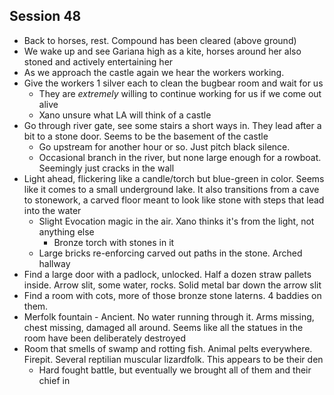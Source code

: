 ## Session 48
* Back to horses, rest. Compound has been cleared (above ground)
* We wake up and see Gariana high as a kite, horses around her also stoned and actively entertaining her
* As we approach the castle again we hear the workers working.
* Give the workers 1 silver each to clean the bugbear room and wait for us
  * They are _extremely_ willing to continue working for us if we come out alive
  * Xano unsure what LA will think of a castle
* Go through river gate, see some stairs a short ways in. They lead after a bit to a stone door. Seems to be the basement of the castle
  * Go upstream for another hour or so. Just pitch black silence.
  * Occasional branch in the river, but none large enough for a rowboat. Seemingly just cracks in the wall
* Light ahead, flickering like a candle/torch but blue-green in color. Seems like it comes to a small underground lake. It also transitions from a cave to stonework, a carved floor meant to look like stone with steps that lead into the water
  * Slight Evocation magic in the air. Xano thinks it's from the light, not anything else
    * Bronze torch with stones in it
  * Large bricks re-enforcing carved out paths in the stone. Arched hallway
* Find a large door with a padlock, unlocked. Half a dozen straw pallets inside. Arrow slit, some water, rocks. Solid metal bar down the arrow slit
* Find a room with cots, more of those bronze stone laterns. 4 baddies on them.
* Merfolk fountain - Ancient. No water running through it. Arms missing, chest missing, damaged all around. Seems like all the statues in the room have been deliberately destroyed
* Room that smells of swamp and rotting fish. Animal pelts everywhere. Firepit. Several reptilian muscular lizardfolk. This appears to be their den
  * Hard fought battle, but eventually we brought all of them and their chief in